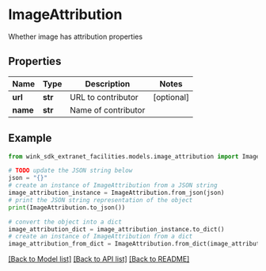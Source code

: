 # ImageAttribution

Whether image has attribution properties

## Properties

Name | Type | Description | Notes
------------ | ------------- | ------------- | -------------
**url** | **str** | URL to contributor | [optional] 
**name** | **str** | Name of contributor | 

## Example

```python
from wink_sdk_extranet_facilities.models.image_attribution import ImageAttribution

# TODO update the JSON string below
json = "{}"
# create an instance of ImageAttribution from a JSON string
image_attribution_instance = ImageAttribution.from_json(json)
# print the JSON string representation of the object
print(ImageAttribution.to_json())

# convert the object into a dict
image_attribution_dict = image_attribution_instance.to_dict()
# create an instance of ImageAttribution from a dict
image_attribution_from_dict = ImageAttribution.from_dict(image_attribution_dict)
```
[[Back to Model list]](../README.md#documentation-for-models) [[Back to API list]](../README.md#documentation-for-api-endpoints) [[Back to README]](../README.md)


